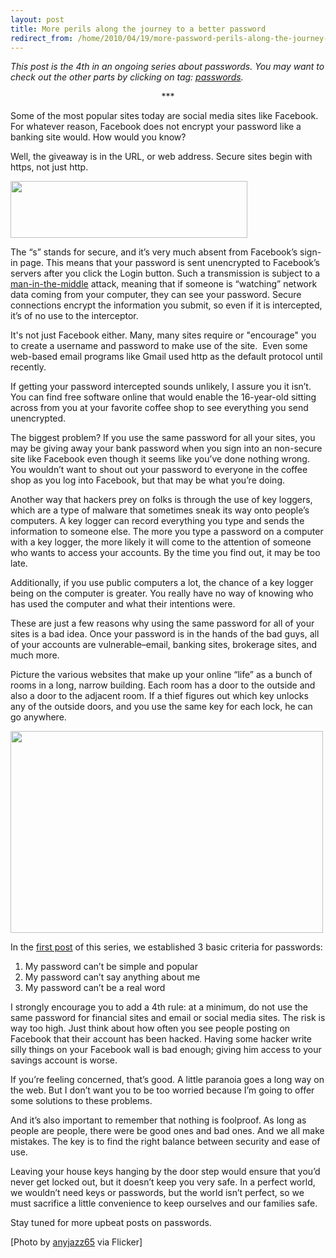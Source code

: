 ```yaml
---
layout: post
title: More perils along the journey to a better password
redirect_from: /home/2010/04/19/more-password-perils-along-the-journey-to-a-better-password/index.html
---
```

<p><em>This post is the 4th in an ongoing series about passwords. You may want to check out the other parts by clicking on tag: <a href="http://www.practicallyefficient.com/tag/passwords/">passwords</a>.</em>
<p style="text-align: center;">***</p>
<p>Some of the most popular sites today are social media sites like Facebook.  For whatever reason, Facebook does not encrypt your password like a banking site would.  How would you know?</p>
<p><!--more-->Well, the giveaway is in the URL, or web address.  Secure sites begin with https, not just http.</p>
<p><img class="aligncenter" src="/img/facebooklogin.png" alt="" width="379" height="91" /></p>
<p>The “s” stands for secure, and it’s very much absent from Facebook’s sign-in page.  This means that your password is sent unencrypted to Facebook’s servers after you click the Login button.  Such a transmission is subject to a <a href="http://en.wikipedia.org/wiki/Man-in-the-middle_attack">man-in-the-middle</a> attack, meaning that if someone is “watching” network data coming from your computer, they can see your password.  Secure connections encrypt the information you submit, so even if it is intercepted, it’s of no use to the interceptor.</p>
<p>It's not just Facebook either. Many, many sites require or "encourage" you to create a username and password to make use of the site.  Even some web-based email programs like Gmail used http as the default protocol until recently.</p>
<p>If getting your password intercepted sounds unlikely, I assure you it isn’t.  You can find free software online that would enable the 16-year-old sitting across from you at your favorite coffee shop to see everything you send unencrypted.</p>
<p>The biggest problem?  If you use the same password for all your sites, you may be giving away your bank password when you sign into an non-secure site like Facebook even though it seems like you’ve done nothing wrong. You wouldn’t want to shout out your password to everyone in the coffee shop as you log into Facebook, but that may be what you’re doing.</p>
<p>Another way that hackers prey on folks is through the use of key loggers, which are a type of malware that sometimes sneak its way onto people’s computers.  A key logger can record everything you type and sends the information to someone else.  The more you type a password on a computer with a key logger, the more likely it will come to the attention of someone who wants to access your accounts.  By the time you find out, it may be too late.</p>
<p>Additionally, if you use public computers a lot, the chance of a key logger being on the computer is greater.  You really have no way of knowing who has used the computer and what their intentions were.</p>
<p>These are just a few reasons why using the same password for all of your sites is a bad idea.  Once your password is in the hands of the bad guys, all of your accounts are vulnerable–email, banking sites, brokerage sites, and much more.</p>
<p>Picture the various websites that make up your online “life” as a bunch of rooms in a long, narrow building. Each room has a door to the outside and also a door to the adjacent room.  If a thief figures out which key unlocks any of the outside doors, and you use the same key for each lock, he can go anywhere.</p>
<p><img class="aligncenter" src="/img/doors.jpg" alt="" width="500" height="323" /></p>
<p>In the <a href="http://www.practicallyefficient.com/2010/04/01/start-caring-about-passwords/">first  post</a> of this series, we established 3 basic criteria for passwords:</p>
<ol>
<li>My password can’t be simple and popular</li>
<li>My password can’t say anything about me</li>
<li>My password can’t be a real word</li>
</ol>
<p>I strongly encourage you to add a 4th rule: at a minimum, do not use  the same password for financial sites and email or social media sites.   The risk is way too high.  Just think about how often you see people  posting on Facebook that their account has been hacked.  Having some  hacker write silly things on your Facebook wall is bad enough; giving  him access to your savings account is worse.</p>
<p>If you’re feeling concerned, that’s good.  A little paranoia goes a long way on the web.  But I don’t want you to be too worried because I’m going to offer some solutions to these problems.</p>
<p>And it’s also important to remember that nothing is foolproof.  As long as people are people, there were be good ones and bad ones.  And we all make mistakes.  The key is to find the right balance between security and ease of use.</p>
<p>Leaving your house keys hanging by the door step would ensure that you’d never get locked out, but it doesn’t keep you very safe.  In a perfect world, we wouldn’t need keys or passwords, but the world isn’t perfect, so we must sacrifice a little convenience to keep ourselves and our families safe.</p>
<p>Stay tuned for more upbeat posts on passwords.</p>
<p>[Photo by <a href="http://www.flickr.com/photos/49024304@N00/2435212284/">anyjazz65</a> via Flicker]</p>
